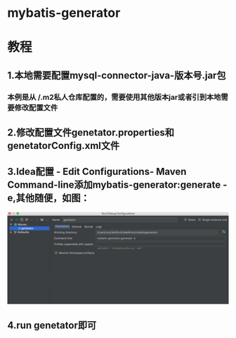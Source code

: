 # mybatis-generator

# 教程
## 1.本地需要配置mysql-connector-java-版本号.jar包  
###    本例是从 /.m2私人仓库配置的，需要使用其他版本jar或者引到本地需要修改配置文件
## 2.修改配置文件genetator.properties和genetatorConfig.xml文件
## 3.Idea配置 - Edit Configurations- Maven  Command-line添加mybatis-generator:generate -e,其他随便，如图：
![Image text](https://github.com/blueskyxzy/Document/blob/master/picture/github/20180712161420.png)
## 4.run genetator即可